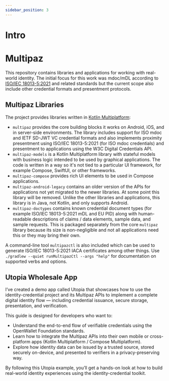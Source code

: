 ```yaml
---
sidebar_position: 3
---
```


# Intro


# Multipaz

This repository contains libraries and applications for working with real-world
identity. The initial focus for this work was mdoc/mDL according to [ISO/IEC 18013-5:2021](https://www.iso.org/standard/69084.html)
and related standards but the current scope also include other credential formats and
presentment protocols.

## Multipaz Libraries

The project provides libraries written in [Kotlin Multiplatform](https://kotlinlang.org/docs/multiplatform.html):

- `multipaz` provides the core building blocks it works on Android,
  iOS, and in server-side environments. The library includes support 
  for ISO mdoc and IETF SD-JWT VC credential formats and also implements
  proximity presentment using ISO/IEC 18013-5:2021 (for ISO mdoc credentials)
  and presentment to applications using the W3C Digital Credentials API.
- `multipaz-models` is a Kotlin Multiplatform library with stateful models
  with business logic intended to be used by graphical applications. The code
  is written in a way so it's not tied to a particular UI framework, for
  example Compose, SwiftUI, or other frameworks.
- `multipaz-compose` provides rich UI elements to be used in Compose
  applications.
- `multipaz-android-legacy` contains an older version of the APIs for
  applications not yet migrated to the newer libraries. At some point this
  library will be removed. Unlike the other libraries and applications, this
  library is in Java, not Kotlin, and only supports Android.
- `multipaz-doctypes` contains known credential document types (for example
  ISO/IEC 18013-5:2021 mDL and EU PID) along with human-readable descriptions
  of claims / data elements, sample data, and sample requests. This is
  packaged separately from the core `multipaz` library because its size is
  non-negligible and not all applications need this or they may bring their
  own.

A command-line tool `multipazctl` is also included which can be used to generate
ISO/IEC 18013-5:2021 IACA certificates among other things. Use
`./gradlew --quiet runMultipazCtl --args "help"` for documentation on supported
verbs and options.


## Utopia Wholesale App 

I’ve created a demo app called Utopia that showcases how to use the identity-credential project and its Multipaz APIs to implement a complete digital identity flow — including credential issuance, secure storage, presentation, and verification.

This guide is designed for developers who want to:
- Understand the end-to-end flow of verifiable credentials using the OpenWallet Foundation standards.
- Learn how to integrate the Multipaz APIs into their own mobile or cross-platform apps (Kotlin Multiplatform / Compose Multiplatform).
- Explore how identity data can be issued by a trusted source, stored securely on-device, and presented to verifiers in a privacy-preserving way.

By following this Utopia example, you’ll get a hands-on look at how to build real-world identity experiences using the identity-credential toolkit.
